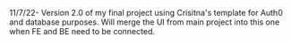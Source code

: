 11/7/22- Version 2.0 of my final project using Crisitna's template for Auth0 and database purposes. Will merge the UI from main project into this one when FE and BE need to be connected. 
